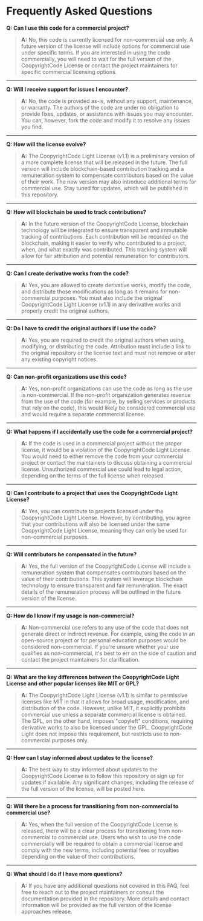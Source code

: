 # Frequently Asked Questions

**Q: Can I use this code for a commercial project?**  
> **A:** No, this code is currently licensed for non-commercial use only. A future version of the license will include options for commercial use under specific terms. If you are interested in using the code commercially, you will need to wait for the full version of the CoopyrightCode License or contact the project maintainers for specific commercial licensing options.

---

**Q: Will I receive support for issues I encounter?**  
> **A:** No, the code is provided as-is, without any support, maintenance, or warranty. The authors of the code are under no obligation to provide fixes, updates, or assistance with issues you may encounter. You can, however, fork the code and modify it to resolve any issues you find.

---

**Q: How will the license evolve?**  
> **A:** The CoopyrightCode Light License (v1.1) is a preliminary version of a more complete license that will be released in the future. The full version will include blockchain-based contribution tracking and a remuneration system to compensate contributors based on the value of their work. The new version may also introduce additional terms for commercial use. Stay tuned for updates, which will be published in this repository.

---

**Q: How will blockchain be used to track contributions?**  
> **A:** In the future version of the CoopyrightCode License, blockchain technology will be integrated to ensure transparent and immutable tracking of contributions. Each contribution will be recorded on the blockchain, making it easier to verify who contributed to a project, when, and what exactly was contributed. This tracking system will allow for fair attribution and potential remuneration for contributors.

---

**Q: Can I create derivative works from the code?**  
> **A:** Yes, you are allowed to create derivative works, modify the code, and distribute those modifications as long as it remains for non-commercial purposes. You must also include the original CoopyrightCode Light License (v1.1) in any derivative works and properly credit the original authors.

---

**Q: Do I have to credit the original authors if I use the code?**  
> **A:** Yes, you are required to credit the original authors when using, modifying, or distributing the code. Attribution must include a link to the original repository or the license text and must not remove or alter any existing copyright notices.

---

**Q: Can non-profit organizations use this code?**  
> **A:** Yes, non-profit organizations can use the code as long as the use is non-commercial. If the non-profit organization generates revenue from the use of the code (for example, by selling services or products that rely on the code), this would likely be considered commercial use and would require a separate commercial license.

---

**Q: What happens if I accidentally use the code for a commercial project?**  
> **A:** If the code is used in a commercial project without the proper license, it would be a violation of the CoopyrightCode Light License. You would need to either remove the code from your commercial project or contact the maintainers to discuss obtaining a commercial license. Unauthorized commercial use could lead to legal action, depending on the terms of the full license when released.

---

**Q: Can I contribute to a project that uses the CoopyrightCode Light License?**  
> **A:** Yes, you can contribute to projects licensed under the CoopyrightCode Light License. However, by contributing, you agree that your contributions will also be licensed under the same CoopyrightCode Light License, meaning they can only be used for non-commercial purposes.

---

**Q: Will contributors be compensated in the future?**  
> **A:** Yes, the full version of the CoopyrightCode License will include a remuneration system that compensates contributors based on the value of their contributions. This system will leverage blockchain technology to ensure transparent and fair remuneration. The exact details of the remuneration process will be outlined in the future version of the license.

---

**Q: How do I know if my usage is non-commercial?**  
> **A:** Non-commercial use refers to any use of the code that does not generate direct or indirect revenue. For example, using the code in an open-source project or for personal education purposes would be considered non-commercial. If you're unsure whether your use qualifies as non-commercial, it's best to err on the side of caution and contact the project maintainers for clarification.

---

**Q: What are the key differences between the CoopyrightCode Light License and other popular licenses like MIT or GPL?**  
> **A:** The CoopyrightCode Light License (v1.1) is similar to permissive licenses like MIT in that it allows for broad usage, modification, and distribution of the code. However, unlike MIT, it explicitly prohibits commercial use unless a separate commercial license is obtained. The GPL, on the other hand, imposes "copyleft" conditions, requiring derivative works to also be licensed under the GPL. CoopyrightCode Light does not impose this requirement, but restricts use to non-commercial purposes only.

---

**Q: How can I stay informed about updates to the license?**  
> **A:** The best way to stay informed about updates to the CoopyrightCode License is to follow this repository or sign up for updates if available. Any significant changes, including the release of the full version of the license, will be posted here.

---

**Q: Will there be a process for transitioning from non-commercial to commercial use?**  
> **A:** Yes, when the full version of the CoopyrightCode License is released, there will be a clear process for transitioning from non-commercial to commercial use. Users who wish to use the code commercially will be required to obtain a commercial license and comply with the new terms, including potential fees or royalties depending on the value of their contributions.

---

**Q: What should I do if I have more questions?**  
> **A:** If you have any additional questions not covered in this FAQ, feel free to reach out to the project maintainers or consult the documentation provided in the repository. More details and contact information will be provided as the full version of the license approaches release.
